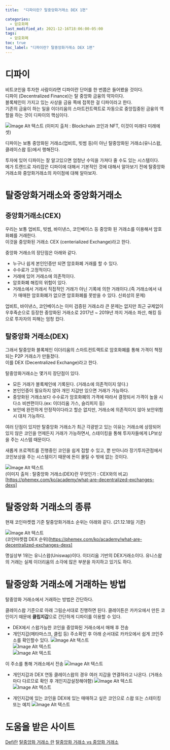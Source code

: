 ```yaml
---
title:  "디파이란? 탈중앙화거래소 DEX 1편"

categories:
  - 암호화폐
last_modified_at: 2021-12-16T18:06:00-05:00
tags:
  - 암호화폐
toc: true
toc_label: "디파이란? 탈중앙화거래소 DEX 1편"
---
```


# 디파이
비트코인을 투자한 사람이라면 디파이란 단어를 한 번쯤은 들어봤을 것이다. <br>
디파이 (Decentralized Finance)는 탈 중앙화 금융의 약자이다. <br> 블록체인이 가지고 있는 사상을 금융 쪽에 접목한 걸 디파이라고 한다.<br>
기존의 금융이 하는 일을 이더리움의 스마트컨트랙트로 자동으로 중앙집중된 금융의 역할을 하는 것이 디파이의 핵심이다.<br>

![Image Alt 텍스트](/assets/img/crypto/defi.png) 
(이미지 출처 : Blockchain 코인과 NFT, 이것이 미래다 미래에셋)

디파이는 보통 중앙화된 거래소(업비트, 빗썸 등)이 아닌 탈중앙화된 거래소(유니스왑, 클레이스왑 등)에서 행해진다.<br>

투자에 있어 디파이는 잘 알고있으면 엄청난 수익을 가져다 줄 수도 있는 시스템이다.<br>
메가 트랜드로 자리잡은 디파이에 대해서 기본적인 것에 대해서 알아보기 전에 탈중앙화거래소와 중앙화거래소의 차이점에 대해 알아보자.

# 탈중앙화거래소와 중앙화거래소
## 중앙화거래소(CEX)
우리는 보통 업비트, 빗썸, 바이낸스, 코인베이스 등 중앙화 된 거래소를 이용해서 암호화폐를 거래한다.<br>
이것을 중앙화된 거래소 CEX (centerialized Exchange)라고 한다. 

중앙화 거래소의 장단점은 아래와 같다. <br>
- 누구나 쉽게 본인인증만 되면 암호화폐 거래를 할 수 있다.
- 수수료가 고정적이다.
- 거래에 있어 거래소에 의존적이다.
- 암호화폐 해킹의 위험이 있다.
- 거래소에서 거래서 직접적인 거래가 아닌 기록에 의한 거래이다.(즉 거래소에서 내가 매매한 암호화폐가 없으면 암호화폐를 못받을 수 있다. 신뢰성의 문제)

업비트, 바이낸스, 코인베이스는 이미 검증된 거래소라 큰 문제는 없지만 최근 규제없이 우후죽순으로 등장한 중앙화된 거래소로 2017년 ~ 2019년 까지 거래소 파산, 해킹 등으로 투자자의 피해는 엄청 컸다.


## 탈중앙화 거래소(DEX)
그래서 탈중앙화 블록체인 이더리움의 스마트컨트랙트로 암호화폐를 통해 가격이 책정되는 P2P 거래소가 만들졌다. <br> 
이를 DEX (Decentralized Exchange)라고 한다.<br>

탈중앙화거래소는 몇가지 장단점이 있다.
- 모든 거래가 블록체인에 기록된다. (거래소에 의존적이지 않다.)
- 본인인증이 필요하지 않아 개인 지갑만 있으면 거래가 가능하다.
- 중앙화된 거래소보다 수수료가 암호화폐의 가격에 따라서 결정되서 가격이 높을 시 다소 비싼편이다.(ex: 이더리움 가스, 슬리피지 등)
- 보안에 완전하게 안정적이다라고 할순 없지만, 거래소에 의존적이지 않아 보안위험 시 대처 가능하다.

여러 단점이 있지만 탈중앙화 거래소가 최근 각광받고 있는 이유는 거래소에 상장되어 있지 않은 코인을 언제든지 거래가 가능하면서, 스테이킹을 통해 투자자들에게 LP보상을 주는 시스템 때문이다.<br>

새롭게 프로젝트를 진행중인 코인을 쉽게 접할 수 있고, 뿐 만아니라 장기투자관점에서 코인보상을 주는 시스템이기 때문에 돈이 몰릴 수 밖에 없는 것이다.

![Image Alt 텍스트](/assets/img/crypto/cex_dex.jpeg) <br>
(이미지 출처 : 탈중앙화 거래소(DEX)란 무엇인가 : CEX와의 비교)[https://phemex.com/ko/academy/what-are-decentralized-exchanges-dexs]

# 탈중앙화 거래소의 종류
현재 코인마켓캡 기준 탈중앙화거래소 순위는 아래와 같다. (21.12.18일 기준)

![Image Alt 텍스트](/assets/img/crypto/dex_coinmarketcap.png) <br>
(코인마켓캡 DEX 순위)[https://phemex.com/ko/academy/what-are-decentralized-exchanges-dexs]

명실상부 1위는 유니스왑(Uniswap)이다. 이더리움 기반의 DEX거래소이다. 유니스왑의 거래는 실제 이더리움의 소각에 많은 부분을 차지하고 있기도 하다.

# 탈중앙화 거래소에 거래하는 방법
탈중앙화 거래소에서 거래하는 방법은 간단하다.<br>


클레이스왑 기준으로 아래 그림순서대로 진행하면 된다. 클레이튼은 카카오에서 만든 코인이기 때문에 **클립지갑**으로 간단하게 디파이를 이용할 수 있다. <br>

- DEX에서 스왑가능한 코인을 중앙화된 거래소에서 매매 후 전송
- 개인지갑(메타마스크, 클립 등) 주소확인 후 
아래 순서대로 카카오에서 쉽게 코인주소를 확인할수 있다.
![Image Alt 텍스트](/assets/img/crypto/clip_1.PNG) <br>
![Image Alt 텍스트](/assets/img/crypto/clip_2.PNG) <br>
![Image Alt 텍스트](/assets/img/crypto/clip_3.PNG) <br>

이 주소를 통해 거래소에서 전송
![Image Alt 텍스트](/assets/img/crypto/klay_bithumb.PNG) <br>

- 개인지갑과 DEX 연동
클레이스왑의 경우 여러 지갑을 연결하라고 나온다. (거래소마다 다르므로 확인 후 개인지갑설정해야함)
![Image Alt 텍스트](/assets/img/crypto/klayswap_1.jpeg) <br>
![Image Alt 텍스트](/assets/img/crypto/klayswap_2.jpeg) <br>


- 개인지갑에 있는 코인을 DEX에 있는 매매하고 싶은 코인으로 스왑 또는 스테이킹 또는 예치
![Image Alt 텍스트](/assets/img/crypto/klayswap_3.jpeg) <br>

# 도움을 받은 사이트
[Defi란](https://luniverse.io/2021/03/31/what-is-defi/?lang=ko)
[탈중앙화 거래소 란](https://www.cointrend.kr/%ED%83%88-%EC%A4%91%EC%95%99%ED%99%94-%EA%B1%B0%EB%9E%98%EC%86%8C-dex-%EB%9E%80/)
[탈중앙화 거래소 vs 중앙화 거래소](https://steemit.com/coinkorea/@bbkang/vs)